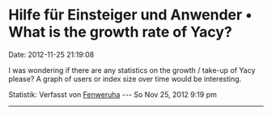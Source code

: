 Hilfe für Einsteiger und Anwender • What is the growth rate of Yacy?
====================================================================

Date: 2012-11-25 21:19:08

I was wondering if there are any statistics on the growth / take-up of
Yacy please? A graph of users or index size over time would be
interesting.

Statistik: Verfasst von
[Fenweruha](http://forum.yacy-websuche.de/memberlist.php?mode=viewprofile&u=870)
--- So Nov 25, 2012 9:19 pm

------------------------------------------------------------------------
